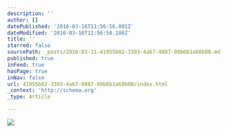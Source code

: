```yaml
---
description: ''
author: []
datePublished: '2016-03-16T11:56:56.801Z'
dateModified: '2016-03-16T11:56:50.186Z'
title: ''
starred: false
sourcePath: _posts/2016-03-11-41955b82-3393-4a67-9887-09b6b1a68b08.md
published: true
inFeed: true
hasPage: true
inNav: false
url: 41955b82-3393-4a67-9887-09b6b1a68b08/index.html
_context: 'http://schema.org'
_type: Article

---
```

![](https://the-grid-user-content.s3-us-west-2.amazonaws.com/d3e7b433-50a3-4e34-bca7-29340137833b.png)